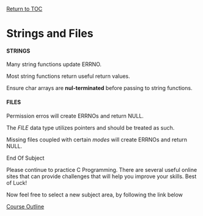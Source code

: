 <a href="https://github.com/CyberTrainingUSAF/05-C-Programming/blob/master/00-Table-of-Contents.md" rel="Return to TOC"> Return to TOC </a>

# Strings and Files


#### STRINGS
Many string functions update ERRNO.

Most string functions return useful return values.

Ensure char arrays are **nul-terminated** before passing to string functions.


#### FILES
Permission erros will create ERRNOs and return NULL.

The *FILE* data type utilizes pointers and should be treated as such.

Missing files coupled with certain *modes* will create ERRNOs and return NULL.

End Of Subject

Please continue to practice C Programming.  There are several useful online sites that can provide challenges that will help you improve your skills. Best of Luck!  

Now feel free to select a new subject area, by following the link below

<a href="https://github.com/CyberTrainingUSAF/01-Course-Introduction-and-setup/blob/master/README.md" rel="Return to Course Introduction"> Course Outline </a>

